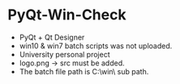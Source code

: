 ﻿# PyQt-Win-Check

* PyQt + Qt Designer
* win10 & win7 batch scripts was not uploaded.
* University personal project
* logo.png -> src must be added.
* The batch file path is C:\win\ sub path.
